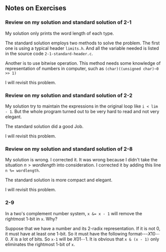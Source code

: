 ## Notes on Exercises

### Review on my solution and standard solution of 2-1

My solution only prints the word length of each type.

The standard solution employs two methods to solve the problem. The first one is using a typical header `limits.h`. And all the variable needed is listed in the source code `2-1-standard-header.c`.

Another is to use bitwise operation. This method needs some knowledge of representation of numbers in computer, such as `(char)((unsigned char)~0 >> 1)`

I will revisit this problem.

### Review on my solution and standard solution of 2-2

My solution try to maintain the expressions in the original loop like `i < lim - 1`. But the whole program turned out to be very hard to read and not very elegant.

The standard solution did a good Job.

I will revisit this problem.

### Review on my solution and standard solution of 2-8

My solution is wrong. I corrected it. It was wrong because I didn't take the situation $n>wordlength$ into consideration. I corrected it by adding this line `n %= wordlength`. 

The standard solution is more compact and elegant.

I will revisit this problem.

### 2-9

In a two's complement number system, `x &= x - 1` will remove the rightmost 1-bit in `x`.  Why?

Suppose that we have a number and its 2-radix representation. If it is not 0, it must have at least one 1-bit. So it must have the following format---$X10\cdots0$. $X$ is a lot of bits. So `x-1` will be $X01\cdots1$. It is obvious that `x & (x - 1)` only eliminates the rightmost 1-bit of `x`.